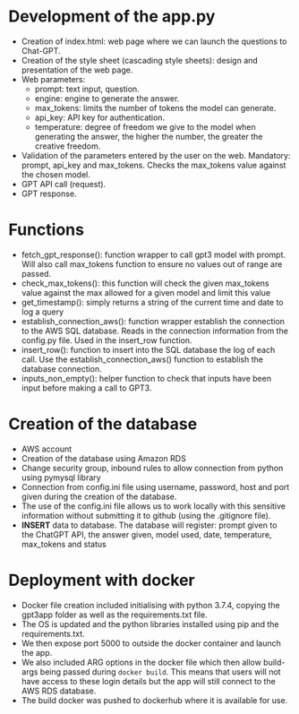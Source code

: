 # Development of the app.py
- Creation of index.html: web page where we can launch the questions to Chat-GPT.
- Creation of the style sheet (cascading style sheets): design and presentation of the web page.
- Web parameters: 
    - prompt: text input, question. 
    - engine: engine to generate the answer.
    - max_tokens: limits the number of tokens the model can generate. 
    - api_key: API key for authentication.
    - temperature: degree of freedom we give to the model when generating the answer, the higher the number, the greater the creative freedom.
- Validation of the parameters entered by the user on the web. Mandatory: prompt, api_key and max_tokens. Checks the max_tokens value against the chosen model.
- GPT API call (request).
- GPT response.

# Functions
- fetch_gpt_response(): function wrapper to call gpt3 model with prompt. Will also call max_tokens function to ensure no values out of range 
are passed.
- check_max_tokens(): this function will check the given max_tokens value against the max allowed for a given model and limit this value
- get_timestamp(): simply returns a string of the current time and date to log a query
- establish_connection_aws(): function wrapper establish the connection to the AWS SQL database. Reads in the connection information from the config.py file. Used in the insert_row function.
- insert_row(): function to insert into the SQL database the log of each call. Use the establish_connection_aws() function to establish the database connection.
- inputs_non_empty(): helper function to check that inputs have been input before making a call to GPT3.

# Creation of the database
- AWS account
- Creation of the database using Amazon RDS
- Change security group, inbound rules to allow connection from python using pymysql library
- Connection from config.ini file using username, password, host and port given during the creation of the database.
- The use of the config.ini file allows us to work locally with this sensitive information without submitting it to github (using the .gitignore file).
- **INSERT** data to database. The database will register: prompt given to the ChatGPT API, the answer given, model used, date, temperature, max_tokens and status

# Deployment with docker
- Docker file creation included initialising with python 3.7.4, copying the gpt3app folder as well as the requirements.txt file.
- The OS is updated and the python libraries installed using pip and the requirements.txt.
- We then expose port 5000 to outside the docker container and launch the app.
- We also included ARG options in the docker file which then allow build-args being passed during `docker build`. This means that users will not have access to these login details but the app will still connect to the AWS RDS database.
- The build docker was pushed to dockerhub where it is available for use.
